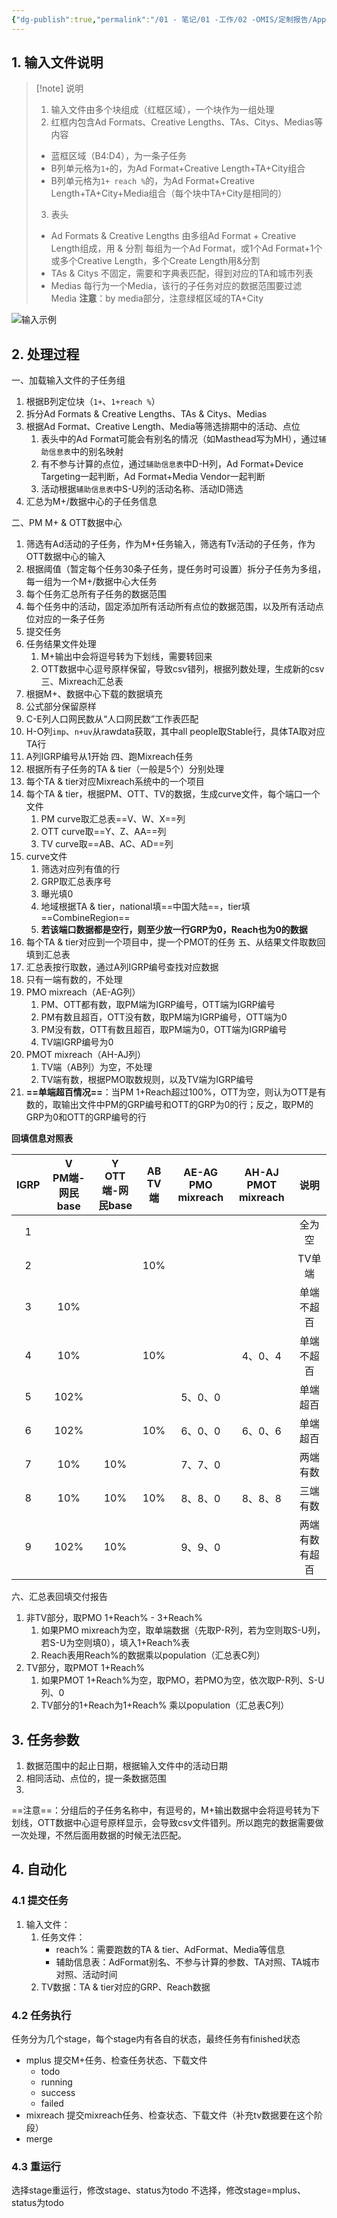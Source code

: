 ```yaml
---
{"dg-publish":true,"permalink":"/01 - 笔记/01 -工作/02 -OMIS/定制报告/Apple/2023.12.25 结案报告需求/","tags":["可乐","PMO"]}
---
```



## 1\. 输入文件说明

> [!note] 说明
> 1. 输入文件由多个块组成（红框区域），一个块作为一组处理
> 2. 红框内包含Ad Formats、Creative Lengths、TAs、Citys、Medias等内容
> - 蓝框区域（B4:D4），为一条子任务
> - B列单元格为`1+`的，为Ad Format+Creative Length+TA+City组合
> - B列单元格为`1+ reach %`的，为Ad Format+Creative Length+TA+City+Media组合（每个块中TA+City是相同的）
> 3. 表头
> - Ad Formats & Creative Lengths
> 	由多组Ad Format + Creative Length组成，用 & 分割
> 	每组为一个Ad Format，或1个Ad Format+1个或多个Creative Length，多个Create Length用&分割
>  - TAs & Citys
> 	不固定，需要和字典表匹配，得到对应的TA和城市列表
>  - Medias
> 	每行为一个Media，该行的子任务对应的数据范围要过滤Media
> **注意**：by media部分，注意绿框区域的TA+City

![输入示例](http://static.visualmaster.com.cn/20231227202647-421251c09af4a60e9ea880580d986ef0-041bd5.png)

## 2\. 处理过程

一、加载输入文件的子任务组
1. 根据B列定位块（`1+`、`1+reach %`）
2. 拆分Ad Formats & Creative Lengths、TAs & Citys、Medias
3. 根据Ad Format、Creative Length、Media等筛选排期中的活动、点位
	1. 表头中的Ad Format可能会有别名的情况（如Masthead写为MH），通过`辅助信息表`中的别名映射
	2. 有不参与计算的点位，通过`辅助信息表`中D-H列，Ad Format+Device Targeting一起判断，Ad Format+Media Vendor一起判断
	3. 活动根据`辅助信息表`中S-U列的活动名称、活动ID筛选
4. 汇总为M+/数据中心的子任务信息

二、PM M+ & OTT数据中心
1. 筛选有Ad活动的子任务，作为M+任务输入，筛选有Tv活动的子任务，作为OTT数据中心的输入
2. 根据阈值（暂定每个任务30条子任务，提任务时可设置）拆分子任务为多组，每一组为一个M+/数据中心大任务
3. 每个任务汇总所有子任务的数据范围
4. 每个任务中的活动，固定添加所有活动所有点位的数据范围，以及所有活动点位对应的一条子任务
5. 提交任务
6. 任务结果文件处理
	1. M+输出中会将逗号转为下划线，需要转回来
	2. OTT数据中心逗号原样保留，导致csv错列，根据列数处理，生成新的csv
三、Mixreach汇总表
1. 根据M+、数据中心下载的数据填充
2. 公式部分保留原样
3. C-E列人口网民数从“人口网民数”工作表匹配
4. H-O列`imp`、`n+uv`从rawdata获取，其中all people取Stable行，具体TA取对应TA行
5. A列IGRP编号从1开始
四、跑Mixreach任务
1. 根据所有子任务的TA & tier（一般是5个）分别处理
2. 每个TA & tier对应Mixreach系统中的一个项目
3. 每个TA & tier，根据PM、OTT、TV的数据，生成curve文件，每个端口一个文件
	1. PM curve取汇总表==V、W、X==列
	2. OTT curve取==Y、Z、AA==列
	3. TV curve取==AB、AC、AD==列
4. curve文件
	1. 筛选对应列有值的行
	2. GRP取汇总表序号
	3. 曝光填0
	4. 地域根据TA & tier，national填==中国大陆==，tier填==CombineRegion==
	5. **若该端口数据都是空行，则至少放一行GRP为0，Reach也为0的数据**
5. 每个TA & tier对应到一个项目中，提一个PMOT的任务
五、从结果文件取数回填到汇总表
1. 汇总表按行取数，通过A列IGRP编号查找对应数据
2. 只有一端有数的，不处理
3. PMO mixreach（AE-AG列）
	1. PM、OTT都有数，取PM端为IGRP编号，OTT端为IGRP编号
	2. PM有数且超百，OTT没有数，取PM端为IGRP编号，OTT端为0
	3. PM没有数，OTT有数且超百，取PM端为0，OTT端为IGRP编号
	4. TV端IGRP编号为0
4. PMOT mixreach（AH-AJ列）
	1. TV端（AB列）为空，不处理
	2. TV端有数，根据PMO取数规则，以及TV端为IGRP编号
5. **==单端超百情况==**：当PM 1+Reach超过100%，OTT为空，则认为OTT是有数的，取输出文件中PM的GRP编号和OTT的GRP为0的行；反之，取PM的GRP为0和OTT的GRP编号的行


**回填信息对照表**

| IGRP | V<br>PM端-网民base | Y<br>OTT端-网民base | AB<br>TV端 | AE-AG<br>PMO mixreach | AH-AJ<br>PMOT mixreach | 说明 |
| :--: | :--: | :--: | :--: | :--: | :--: | :--: |
| 1 |  |  |  |  |  | 全为空 |
| 2 |  |  | 10% |  |  | TV单端 |
| 3 | 10% |  |  |  |  | 单端不超百 |
| 4 | 10% |  | 10% |  | 4、0、4 | 单端不超百 |
| 5 | 102% |  |  | 5、0、0 |  | 单端超百 |
| 6 | 102% |  | 10% | 6、0、0 | 6、0、6 | 单端超百 |
| 7 | 10% | 10% |  | 7、7、0 |  | 两端有数 |
| 8 | 10% | 10% | 10% | 8、8、0 | 8、8、8 | 三端有数 |
| 9 | 102% | 10% |  | 9、9、0 |  | 两端有数有超百 |

六、汇总表回填交付报告
1. 非TV部分，取PMO 1+Reach% - 3+Reach%
	1. 如果PMO mixreach为空，取单端数据（先取P-R列，若为空则取S-U列，若S-U为空则填0），填入1+Reach%表
	2. Reach表用Reach%的数据乘以population（汇总表C列）
2. TV部分，取PMOT 1+Reach%
	1. 如果PMOT 1+Reach%为空，取PMO，若PMO为空，依次取P-R列、S-U列、0
	2. TV部分的1+Reach为1+Reach% 乘以population（汇总表C列）


## 3\. 任务参数

1. 数据范围中的起止日期，根据输入文件中的活动日期
2. 相同活动、点位的，提一条数据范围
3. 

==注意==：分组后的子任务名称中，有逗号的，M+输出数据中会将逗号转为下划线，OTT数据中心逗号原样显示，会导致csv文件错列。所以跑完的数据需要做一次处理，不然后面用数据的时候无法匹配。

## 4\. 自动化

### 4.1 提交任务

1. 输入文件：
	1. 任务文件：
		- reach%：需要跑数的TA & tier、AdFormat、Media等信息
		- 辅助信息表：AdFormat别名、不参与计算的参数、TA对照、TA城市对照、活动时间
	1. TV数据：TA & tier对应的GRP、Reach数据


### 4.2 任务执行

任务分为几个stage，每个stage内有各自的状态，最终任务有finished状态

- mplus  提交M+任务、检查任务状态、下载文件
	- todo
	- running
	- success
	- failed
- mixreach   提交mixreach任务、检查状态、下载文件（补充tv数据要在这个阶段）
- merge
### 4.3 重运行

选择stage重运行，修改stage、status为todo
不选择，修改stage=mplus、status为todo

